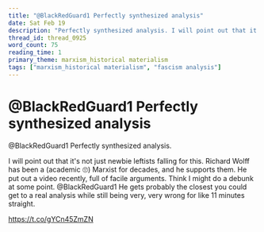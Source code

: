 ```yaml
---
title: "@BlackRedGuard1 Perfectly synthesized analysis"
date: Sat Feb 19
description: "Perfectly synthesized analysis. I will point out that it's not just newbie leftists falling for this."
thread_id: thread_0925
word_count: 75
reading_time: 1
primary_theme: marxism_historical materialism
tags: ["marxism_historical materialism", "fascism analysis"]
---
```


# @BlackRedGuard1 Perfectly synthesized analysis

@BlackRedGuard1 Perfectly synthesized analysis.

I will point out that it's not just newbie leftists falling for this. Richard Wolff has been a (academic 🙄) Marxist for decades, and he supports them. He put out a video recently, full of facile arguments. Think I might do a debunk at some point. @BlackRedGuard1 He gets probably the closest you could get to a real analysis while still being very, very wrong for like 11 minutes straight.

https://t.co/gYCn45ZmZN